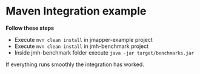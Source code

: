 # Maven Integration example

**Follow these steps**
* Execute ```mvn clean install``` in jmapper-example project
* Execute ```mvn clean install``` in jmh-benchmark project
* Inside jmh-benchmark folder execute ```java -jar target/benchmarks.jar``` 

If everything runs smoothly the integration has worked.